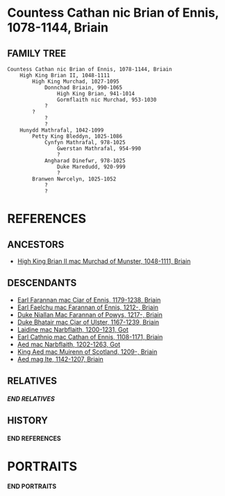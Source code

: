# Countess Cathan nic Brian of Ennis, 1078-1144, Briain

## FAMILY TREE
```
Countess Cathan nic Brian of Ennis, 1078-1144, Briain
    High King Brian II, 1048-1111
        High King Murchad, 1027-1095
            Donnchad Briain, 990-1065
                High King Brian, 941-1014
                Gormflaith nic Murchad, 953-1030
            ?
        ?
            ?
            ?
    Hunydd Mathrafal, 1042-1099
        Petty King Bleddyn, 1025-1086
            Cynfyn Mathrafal, 978-1025  
                Gwerstan Mathrafal, 954-990
                ?
            Angharad Dinefwr, 978-1025
                Duke Maredudd, 920-999
                ?
        Branwen Nwrcelyn, 1025-1052
            ?
            ?        
```

# REFERENCES

## ANCESTORS
* [High King Brian II mac Murchad of Munster, 1048-1111, Briain](brian_ii_mac_murchad_1048.md)

## DESCENDANTS
* [Earl Farannan mac Ciar of Ennis, 1179-1238, Briain](farannan_mac_ciar_1179.md)
* [Earl Faelchu mac Farannan of Ennis, 1212-, Briain](faelchu_mac_farannan_1212.md)
* [Duke Niallan Mac Farannan of Powys, 1217-, Briain](niallan_mac_farannan_1217.md)
* [Duke Bhatair mac Ciar of Ulster, 1167-1239, Briain](bhatair_mac_ciar_1167.md)
* [Laidine mac Narbflaith, 1200-1231, Got](laidine_mac_narbflaith_1200.md)
* [Earl Cathnio mac Cathan of Ennis, 1108-1171, Briain](cathnio_mac_cathan_1108.md)
* [Aed mac Narbflaith, 1202-1263, Got](aed_mac_narbflaith_1202.md)
* [King Aed mac Muirenn of Scotland, 1209-, Briain](aed_mac_muirenn_1209.md)
* [Aed mag Ite, 1142-1207, Briain](aed_mag_ite_1142.md)

## RELATIVES

##### END RELATIVES 
## HISTORY

#### END REFERENCES

# PORTRAITS

#### END PORTRAITS

